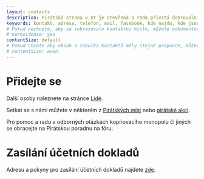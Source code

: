 ```yaml
---
layout: contacts
description: Pirátská strana v XY je otevřená a ráda přivítá dobrovolníky a odpoví na dotazy kritiků.
keywords: kontakt, adresa, telefon, mail, facebook, kde najdu, kde jsou
# Pokud nechcete, aby se zobrazovalo kontaktní místo, můžete odkomentovat následující řádek:
# noresidence: yes
contentSize: default
# Pokud chcete aby obsah a tabulka kontaktů měly stejné proporce, můžete použít:
# contentSize: even
---
```


<div class="o-section-header o-section-header--indented">
  <h1 class="t-h2-alt">Přidejte se</h1>
</div>


Další osoby naleznete na stránce [Lidé](lide).

Setkat se s námi můžete v některém z 
[Pirátských míst](https://www.google.com/maps/d/viewer?mid=1tmKjKVOgREAa6fjWfyQdj1_PkWZfkisk&ll=49.323982508814204%2C17.503583065624866&z=8)
nebo [pirátské akci](pripoj-se/kalendar).

Pro pomoc a radu v odborných otázkách kopírovacího monopolu či jiných se obracejte na Pirátskou poradnu na fóru.



<div class="o-section-header o-section-header--indented">
 <h1 class="t-h2-alt"> Zasílání účetních dokladů </h1>
</div>


Adresu a pokyny pro zasílání účetních dokladů najdete [zde](https://wiki.pirati.cz/fo/doklady).


